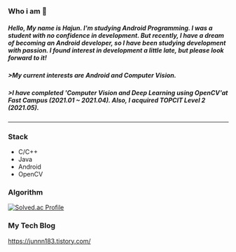 ### Who i am 👋
##### Hello, My name is Hajun. I'm studying Android Programming. I was a student with no confidence in development. But recently, I have a dream of becoming an Android developer, so I have been studying development with passion. I found interest in development a little late, but please look forward to it!
##### >My current interests are Android and Computer Vision.
##### >I have completed 'Computer Vision and Deep Learning using OpenCV'at Fast Campus (2021.01 ~ 2021.04). Also, I acquired TOPCIT Level 2 (2021.05).
----
### Stack
* C/C++
* Java
* Android
* OpenCV
### Algorithm
[![Solved.ac Profile](http://mazassumnida.wtf/api/v2/generate_badge?boj=didtmdgus100)](https://solved.ac/didtmdgus100/)
### My Tech Blog
https://junnn183.tistory.com/
